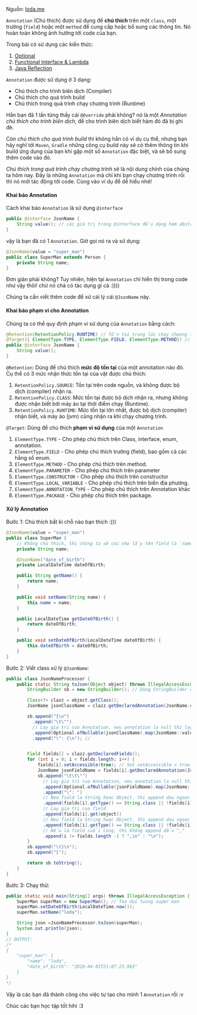 Nguồn: [loda.me](https://loda.me)

`Annotation` (Chú thích) được sử dụng để **chú thích** trên một `class`, một trường (`field`) hoặc một `method` để cung cấp hoặc bổ sung các thông tin. Nó hoàn toàn không ảnh hưởng tới code của bạn.

Trong bài có sử dụng các kiến thức:

1. [Optional][link-optional]
2. [Functional Interface & Lambda][link-lambda]
3. [Java Reflection][link-reflection]

`Annotation` được sử dụng ở 3 dạng:

* Chú thích cho trình biên dịch (Compiler)
* Chú thích cho quá trình build
* Chú thích trong quá trình chạy chương trình (Runtime)


Hẳn bạn đã 1 lần từng thấy cái `@Override` phải không? nó là một _Annotation chú thích cho trình biên dịch_, để cho trình biên dịch biết hàm đó đã bị ghi đè. 

Còn _chú thích cho quá trình build_ thì không hẳn có ví dụ cụ thể, nhưng bạn hãy nghĩ tới `Maven`, `Gradle` những công cụ build này sẽ có thêm thông tin khi build ứng dụng của bạn khi gặp một số `Annotation` đặc biệt, và sẽ bổ sung thêm code vào đó.

_Chú thích trong quá trình chạy chương trình_ sẽ là nội dung chính của chúng ta hôm nay. Đây là những `Annotation` mà chỉ khi bạn chạy chương trình rồi thì nó mới tác động tới code. Cùng vào ví dụ để dễ hiểu nhé!

#### Khai báo Annotation

Cách khai báo `Annotation` là sử dụng `@interface`

```java
public @interface JsonName {
    String value(); // các giá trị trong @interface đều dạng hàm abstract, không tham số
}
```

vậy là bạn đã có 1 `Annotation`. Giờ gọi nó ra và sử dụng:

```java
@JsonName(value = "super_man")
public class SuperMan extends Person {
    private String name;
}
```

Đơn giản phải không? Tuy nhiên, hiện tại `Annotation` chỉ hiển thị trong code như vậy thôi! chứ nó chả có tác dụng gì cả :)))) 

Chúng ta cần viết thêm code để xử cái lý cái `@JsonName` này.

#### Khai báo phạm vi cho Annotation

Chúng ta có thể quy định phạm vi sử dụng của `Annotation` bằng cách:

```java
@Retention(RetentionPolicy.RUNTIME) // Tồn tại trong lúc chạy chương trình
@Target({ ElementType.TYPE, ElementType.FIELD, ElementType.METHOD}) // Được sử dụng trên class, interface, method, biến
public @interface JsonName {
    String value();
}
```

`@Retention`: Dùng để chú thích **mức độ tồn tại** của một annotation nào đó. 
Cụ thể có 3 mức nhận thức tồn tại của vật được chú thích:

1. `RetentionPolicy.SOURCE`: Tồn tại trên code nguồn, và không được bộ dịch (compiler) nhận ra.
2. `RetentionPolicy.CLASS`: Mức tồn tại được bộ dịch nhận ra, nhưng không được nhận biết bởi máy ảo tại thời điểm chạy (Runtime).
3. `RetentionPolicy.RUNTIME`: Mức tồn tại lớn nhất, được bộ dịch (compiler) nhận biết, và máy ảo (jvm) cũng nhận ra khi chạy chương trình.

`@Target`: Dùng để chú thích **phạm vi sử dụng** của một `Annotation`

1. `ElementType.TYPE` - Cho phép chú thích trên Class, interface, enum, annotation.
2. `ElementType.FIELD` - Cho phép chú thích trường (field), bao gồm cả các hằng số enum.
3. `ElementType.METHOD` - Cho phép chú thích trên method.
4. `ElementType.PARAMETER` - Cho phép chú thích trên parameter
5. `ElementType.CONSTRUCTOR` - Cho phép chú thích trên constructor
6. `ElementType.LOCAL_VARIABLE` - Cho phép chú thích trên biến địa phương.
7. `ElementType.ANNOTATION_TYPE` - Cho phép chú thích trên Annotation khác
8. `ElementType.PACKAGE` - Cho phép chú thích trên package.

#### Xử lý Annotation

Bước 1: Chú thích bất kì chỗ nào bạn thích :)))

```java
@JsonName(value = "super_man")
public class SuperMan {
    // Không chú thích, thì chúng ta sẽ coi như lấy tên field là `name` luôn
    private String name;

    @JsonName("date_of_birth")
    private LocalDateTime dateOfBirth;

    public String getName() {
        return name;
    }

    public void setName(String name) {
        this.name = name;
    }

    public LocalDateTime getDateOfBirth() {
        return dateOfBirth;
    }

    public void setDateOfBirth(LocalDateTime dateOfBirth) {
        this.dateOfBirth = dateOfBirth;
    }
}

```

Bước 2: Viết class xử lý `@JsonName`:

```java
public class JsonNameProcessor {
    public static String toJson(Object object) throws IllegalAccessException {
        StringBuilder sb = new StringBuilder(); // Dùng StringBuilder de tao json tu class

        Class<?> clazz = object.getClass();
        JsonName jsonClassName = clazz.getDeclaredAnnotation(JsonName.class); // Lay ra annotation @JsonName tren Class

        sb.append("{\n")
          .append("\t\"")
          // Lay gia tri cua Annotation, neu annotation la null thi lay ten Class de thay the
          .append(Optional.ofNullable(jsonClassName).map(JsonName::value).orElse(clazz.getSimpleName()))
          .append("\": {\n"); //


        Field fields[] = clazz.getDeclaredFields();
        for (int i = 0; i < fields.length; i++) {
            fields[i].setAccessible(true); // Set setAccessible = true. De co the truy cap vao private field
            JsonName jsonFieldName = fields[i].getDeclaredAnnotation(JsonName.class); // get annotation tren field
            sb.append("\t\t\"")
              // Lay gia tri cua Annotation, neu annotation la null thi lay ten field thay the
              .append(Optional.ofNullable(jsonFieldName).map(JsonName::value).orElse(fields[i].getName())) // L
              .append("\": ")
              // Neu field la String hoac Object. thi append dau ngoac kep vao
              .append(fields[i].getType() == String.class || !fields[i].getType().isPrimitive() ? "\"" : "")
              // Lay gia tri cua field
              .append(fields[i].get(object))
              // Neu field la String hoac Object. thi append dau ngoac kep vao
              .append(fields[i].getType() == String.class || !fields[i].getType().isPrimitive()? "\"" : "")
              // Nếu là field cuối cùng, thì không append dấu ","
              .append(i != fields.length -1 ? ",\n" : "\n");
        }
        sb.append("\t}\n");
        sb.append("}");

        return sb.toString();
    }
}
```


Bước 3: Chạy thử:

```java
public static void main(String[] args) throws IllegalAccessException {
    SuperMan superMan = new SuperMan(); // Tao doi tuong super man
    superMan.setDateOfBirth(LocalDateTime.now());
    superMan.setName("loda");

    String json =JsonNameProcessor.toJson(superMan);
    System.out.println(json);
}
// OUTPUT:
/*
{
	"super_man": {
		"name": "loda",
		"date_of_birth": "2019-04-03T21:07:23.983"
	}
}
*/
```


Vậy là các bạn đã thành công cho việc tự tạo cho mình 1 `Annotation` rồi :v 

Chúc các bạn học tập tốt hihi :3

[link-optional]: https://loda.me/java-8-optional-loda1553606615611
[link-lambda]: https://loda.me/java-8-functional-interfaces-and-lambda-expressions-cuc-de-hieu-loda1553649037877
[link-reflection]: https://loda.me/java-huong-dan-java-reflection-loda1554301692892